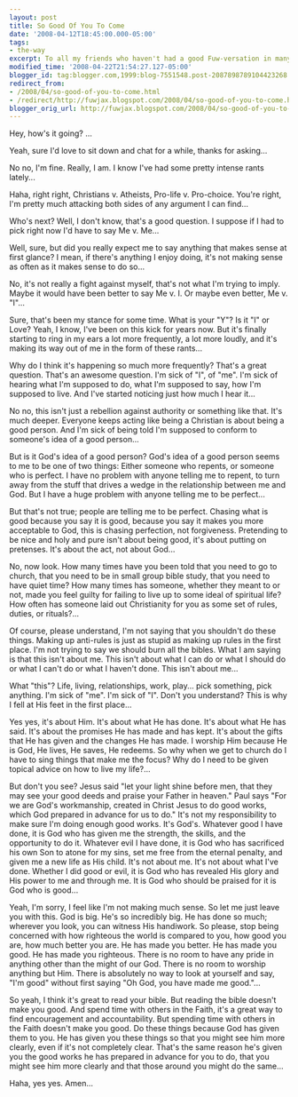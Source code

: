 ```yaml
---
layout: post
title: So Good Of You To Come
date: '2008-04-12T18:45:00.000-05:00'
tags:
- the-way
excerpt: To all my friends who haven't had a good Fuw-versation in many moons.
modified_time: '2008-04-22T21:54:27.127-05:00'
blogger_id: tag:blogger.com,1999:blog-7551548.post-2087898789104423268
redirect_from: 
- /2008/04/so-good-of-you-to-come.html
- /redirect/http://fuwjax.blogspot.com/2008/04/so-good-of-you-to-come.html
blogger_orig_url: http://fuwjax.blogspot.com/2008/04/so-good-of-you-to-come.html
---
```


Hey, how's it going? ...

Yeah, sure I'd love to sit down and chat for a while, thanks for asking...

No no, I'm fine. Really, I am. I know I've had some pretty intense rants lately...

Haha, right right, Christians v. Atheists, Pro-life v. Pro-choice. You're right, I'm pretty much attacking both sides of any argument I can find...

Who's next? Well, I don't know, that's a good question. I suppose if I had to pick right now I'd have to say Me v. Me...

Well, sure, but did you really expect me to say anything that makes sense at first glance? I mean, if there's anything I enjoy doing, it's not making sense as often as it makes sense to do so...

No, it's not really a fight against myself, that's not what I'm trying to imply. Maybe it would have been better to say Me v. I. Or maybe even better, Me v. "I"...

Sure, that's been my stance for some time. What is your "Y"? Is it "I" or Love? Yeah, I know, I've been on this kick for years now. But it's finally starting to ring in my ears a lot more frequently, a lot more loudly, and it's making its way out of me in the form of these rants...

Why do I think it's happening so much more frequently? That's a great question. That's an awesome question. I'm sick of "I", of "me". I'm sick of hearing what I'm supposed to do, what I'm supposed to say, how I'm supposed to live. And I've started noticing just how much I hear it...

No no, this isn't just a rebellion against authority or something like that. It's much deeper. Everyone keeps acting like being a Christian is about being a good person. And I'm sick of being told I'm supposed to conform to someone's idea of a good person...

But is it God's idea of a good person? God's idea of a good person seems to me to be one of two things: Either someone who repents, or someone who is perfect. I have no problem with anyone telling me to repent, to turn away from the stuff that drives a wedge in the relationship between me and God. But I have a huge problem with anyone telling me to be perfect...

But that's not true; people are telling me to be perfect. Chasing what is good because you say it is good, because you say it makes you more acceptable to God, this is chasing perfection, not forgiveness. Pretending to be nice and holy and pure isn't about being good, it's about putting on pretenses. It's about the act, not about God...

No, now look. How many times have you been told that you need to go to church, that you need to be in small group bible study, that you need to have quiet time? How many times has someone, whether they meant to or not, made you feel guilty for failing to live up to some ideal of spiritual life? How often has someone laid out Christianity for you as some set of rules, duties, or rituals?...

Of course, please understand, I'm not saying that you shouldn't do these things. Making up anti-rules is just as stupid as making up rules in the first place. I'm not trying to say we should burn all the bibles. What I am saying is that this isn't about me. This isn't about what I can do or what I should do or what I can't do or what I haven't done. This isn't about me...

What "this"? Life, living, relationships, work, play... pick something, pick anything. I'm sick of "me". I'm sick of "I". Don't you understand? This is why I fell at His feet in the first place...

Yes yes, it's about Him. It's about what He has done. It's about what He has said. It's about the promises He has made and has kept. It's about the gifts that He has given and the changes He has made. I worship Him because He is God, He lives, He saves, He redeems. So why when we get to church do I have to sing things that make me the focus? Why do I need to be given topical advice on how to live my life?...

But don't you see? Jesus said "let your light shine before men, that they may see your good deeds and praise your Father in heaven." Paul says "For we are God's workmanship, created in Christ Jesus to do good works, which God prepared in advance for us to do." It's not my responsibility to make sure I'm doing enough good works. It's God's. Whatever good I have done, it is God who has given me the strength, the skills, and the opportunity to do it. Whatever evil I have done, it is God who has sacrificed his own Son to atone for my sins, set me free from the eternal penalty, and given me a new life as His child. It's not about me. It's not about what I've done. Whether I did good or evil, it is God who has revealed His glory and His power to me and through me. It is God who should be praised for it is God who is good...

Yeah, I'm sorry, I feel like I'm not making much sense. So let me just leave you with this. God is big. He's so incredibly big. He has done so much; wherever you look, you can witness His handiwork. So please, stop being concerned with how righteous the world is compared to you, how good you are, how much better you are. He has made you better. He has made you good. He has made you righteous. There is no room to have any pride in anything other than the might of our God. There is no room to worship anything but Him. There is absolutely no way to look at yourself and say, "I'm good" without first saying "Oh God, you have made me good."...

So yeah, I think it's great to read your bible. But reading the bible doesn't make you good. And spend time with others in the Faith, it's a great way to find encouragement and accountability. But spending time with others in the Faith doesn't make you good. Do these things because God has given them to you. He has given you these things so that you might see him more clearly, even if it's not completely clear. That's the same reason he's given you the good works he has prepared in advance for you to do, that you might see him more clearly and that those around you might do the same...

Haha, yes yes. Amen...
